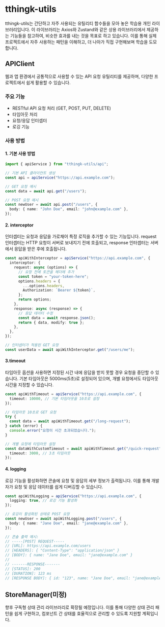 # tthingk-utils

tthingk-utils는 간단하고 자주 사용되는 유틸리티 함수들을 모아 놓은 학습용 개인 라이브러리입니다. 이 라이브러리는 Axios와 Zustand와 같은 상용 라이브러리에서 제공하는 기능들을 참고하여, 비슷한 효과를 내는 것을 목표로 하고 있습니다. 이를 통해 실제 프로젝트에서 자주 사용하는 패턴을 이해하고, 더 나아가 직접 구현해보며 학습을 도모합니다.

## APIClient

웹과 앱 환경에서 공통적으로 사용할 수 있는 API 요청 유틸리티를 제공하며, 다양한 프로젝트에서 쉽게 활용할 수 있습니다.

### 주요 기능

- RESTful API 요청 처리 (GET, POST, PUT, DELETE)
- 타임아웃 처리
- 요청/응답 인터셉터
- 로깅 기능

### 사용 방법

#### 1. 기본 사용 방법

```ts
import { apiService } from "tthingk-utils/api";

// 기본 API 클라이언트 생성
const api = apiService("https://api.example.com");

// GET 요청 예시
const data = await api.get("/users");

// POST 요청 예시
const newUser = await api.post("/users", {
  body: { name: "John Doe", email: "john@example.com" },
});
```

#### 2. interceptor

인터셉터는 요청과 응답을 가로채어 특정 로직을 추가할 수 있는 기능입니다. request 인터셉터는 HTTP 요청이 서버로 보내지기 전에 호출되고, response 인터셉터는 서버에서 응답을 받은 후에 호출됩니다.

```ts
const apiWithInterceptor = apiService("https://api.example.com", {
  interceptor: {
    request: async (options) => {
      // 요청 전에 토큰을 헤더에 추가
      const token = "your-token-here";
      options.headers = {
        ...options.headers,
        Authorization: `Bearer ${token}`,
      };
      return options;
    },
    response: async (response) => {
      // 응답 데이터 수정
      const data = await response.json();
      return { data, modify: true };
    },
  },
});

// 인터셉터가 적용된 GET 요청
const userData = await apiWithInterceptor.get("/users/me");
```

#### 3.timeout

타임아웃 옵션을 사용하면 지정된 시간 내에 응답을 받지 못할 경우 요청을 중단할 수 있습니다. 기본 타임아웃은 5000ms(5초)로 설정되어 있으며, 개별 요청에서도 타임아웃 시간을 지정할 수 있습니다.

```ts
const apiWithTimeout = apiService("https://api.example.com", {
  timeout: 10000, // 기본 타임아웃을 10초로 설정
});

// 타임아웃 10초로 GET 요청
try {
  const data = await apiWithTimeout.get("/long-request");
} catch (error) {
  console.error("요청이 시간 초과되었습니다.");
}

// 개별 요청에 타임아웃 설정
const dataWithCustomTimeout = await apiWithTimeout.get("/quick-request", {
  timeout: 3000, // 3초 타임아웃
});
```

#### 4. logging

로깅 기능을 활성화하면 콘솔에 요청 및 응답의 세부 정보가 출력됩니다. 이를 통해 개발자가 요청 및 응답 데이터를 쉽게 디버깅할 수 있습니다.

```ts
const apiWithLogging = apiService("https://api.example.com", {
  logging: true, // 로깅 기능 활성화
});

// 로깅이 활성화된 상태로 POST 요청
const newUser = await apiWithLogging.post("/users", {
  body: { name: "Jane Doe", email: "jane@example.com" },
});

// 콘솔 출력 예시:
// -----[POST] REQUEST-----
// [URL]: https://api.example.com/users
// [HEADERS]: { "Content-Type": "application/json" }
// [BODY]: { name: "Jane Doe", email: "jane@example.com" }
//
// -------RESPONSE-------
// [STATUS]: 200
// [DURATION]: 123 ms
// [RESPONSE BODY]: { id: "123", name: "Jane Doe", email: "jane@example.com" }
```

## StoreManager(미정)

향후 구독형 상태 관리 라이브러리로 확장될 예정입니다. 이를 통해 다양한 상태 관리 패턴을 쉽게 구현하고, 컴포넌트 간 상태를 효율적으로 관리할 수 있도록 지원할 계획입니다.

